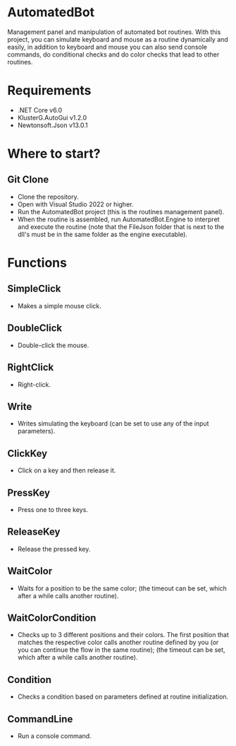 # AutomatedBot

Management panel and manipulation of automated bot routines.
With this project, you can simulate keyboard and mouse as a routine dynamically and easily, in addition to keyboard and mouse you can also send console commands, do conditional checks and do color checks that lead to other routines.

# Requirements
* .NET Core v6.0
* KlusterG.AutoGui v1.2.0
* Newtonsoft.Json v13.0.1

# Where to start?
## Git Clone
* Clone the repository.
* Open with Visual Studio 2022 or higher.
* Run the AutomatedBot project (this is the routines management panel).
* When the routine is assembled, run AutomatedBot.Engine to interpret and execute the routine (note that the FileJson folder that is next to the dll's must be in the same folder as the engine executable).

# Functions
## SimpleClick
* Makes a simple mouse click.
 
## DoubleClick
* Double-click the mouse.

## RightClick
* Right-click.

## Write
* Writes simulating the keyboard (can be set to use any of the input parameters).

## ClickKey
* Click on a key and then release it.

## PressKey
* Press one to three keys.

## ReleaseKey
* Release the pressed key.

## WaitColor
* Waits for a position to be the same color; (the timeout can be set, which after a while calls another routine).

## WaitColorCondition
* Checks up to 3 different positions and their colors. The first position that matches the respective color calls another routine defined by you (or you can continue the flow in the same routine); (the timeout can be set, which after a while calls another routine).

## Condition
* Checks a condition based on parameters defined at routine initialization.

## CommandLine
* Run a console command.
